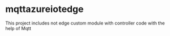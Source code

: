 # mqttazureiotedge
This project includes not edge custom module with controller code with the help of Mqtt

